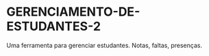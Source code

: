 # GERENCIAMENTO-DE-ESTUDANTES-2
Uma ferramenta para gerenciar estudantes. Notas, faltas, presenças.
